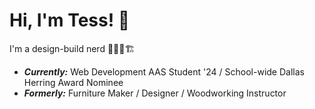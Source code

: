# Hi, I'm Tess! 👋

I'm a design-build nerd 🧑🏻‍💻🏗

- **_Currently:_** Web Development AAS Student '24 / School-wide Dallas Herring Award Nominee
- **_Formerly:_** Furniture Maker / Designer / Woodworking Instructor
